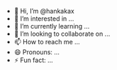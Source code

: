 - 👋 Hi, I’m @hankakax
- 👀 I’m interested in ...
- 🌱 I’m currently learning ...
- 💞️ I’m looking to collaborate on ...
- 📫 How to reach me ...
- 😄 Pronouns: ...
- ⚡ Fun fact: ...

<!---
hankakax/hankakax is a ✨ special ✨ repository because its `README.md` (this file) appears on your GitHub profile.
You can click the Preview link to take a look at your changes.
--->
